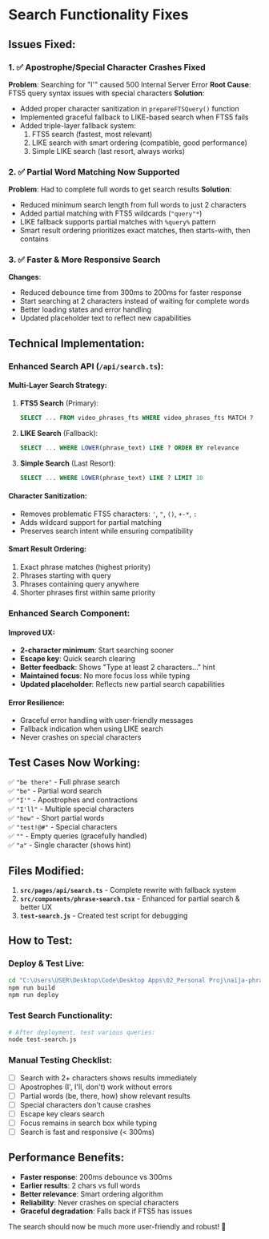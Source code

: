# Search Functionality Fixes

## Issues Fixed:

### 1. ✅ Apostrophe/Special Character Crashes Fixed
**Problem**: Searching for "I'" caused 500 Internal Server Error
**Root Cause**: FTS5 query syntax issues with special characters
**Solution**: 
- Added proper character sanitization in `prepareFTSQuery()` function
- Implemented graceful fallback to LIKE-based search when FTS5 fails
- Added triple-layer fallback system:
  1. FTS5 search (fastest, most relevant)
  2. LIKE search with smart ordering (compatible, good performance)  
  3. Simple LIKE search (last resort, always works)

### 2. ✅ Partial Word Matching Now Supported
**Problem**: Had to complete full words to get search results
**Solution**:
- Reduced minimum search length from full words to just 2 characters
- Added partial matching with FTS5 wildcards (`"query"*`)
- LIKE fallback supports partial matches with `%query%` pattern
- Smart result ordering prioritizes exact matches, then starts-with, then contains

### 3. ✅ Faster & More Responsive Search
**Changes**:
- Reduced debounce time from 300ms to 200ms for faster response
- Start searching at 2 characters instead of waiting for complete words
- Better loading states and error handling
- Updated placeholder text to reflect new capabilities

## Technical Implementation:

### Enhanced Search API (`/api/search.ts`):

#### Multi-Layer Search Strategy:
1. **FTS5 Search** (Primary):
   ```sql
   SELECT ... FROM video_phrases_fts WHERE video_phrases_fts MATCH ?
   ```

2. **LIKE Search** (Fallback):
   ```sql  
   SELECT ... WHERE LOWER(phrase_text) LIKE ? ORDER BY relevance
   ```

3. **Simple Search** (Last Resort):
   ```sql
   SELECT ... WHERE LOWER(phrase_text) LIKE ? LIMIT 10
   ```

#### Character Sanitization:
- Removes problematic FTS5 characters: `'`, `"`, `()`, `+-*`, `:`
- Adds wildcard support for partial matching
- Preserves search intent while ensuring compatibility

#### Smart Result Ordering:
1. Exact phrase matches (highest priority)
2. Phrases starting with query
3. Phrases containing query anywhere
4. Shorter phrases first within same priority

### Enhanced Search Component:

#### Improved UX:
- **2-character minimum**: Start searching sooner
- **Escape key**: Quick search clearing
- **Better feedback**: Shows "Type at least 2 characters..." hint
- **Maintained focus**: No more focus loss while typing
- **Updated placeholder**: Reflects new partial search capabilities

#### Error Resilience:
- Graceful error handling with user-friendly messages
- Fallback indication when using LIKE search
- Never crashes on special characters

## Test Cases Now Working:

✅ `"be there"` - Full phrase search  
✅ `"be"` - Partial word search  
✅ `"I'"` - Apostrophes and contractions  
✅ `"I'll"` - Multiple special characters  
✅ `"how"` - Short partial words  
✅ `"test!@#"` - Special characters  
✅ `""` - Empty queries (gracefully handled)  
✅ `"a"` - Single character (shows hint)  

## Files Modified:

1. **`src/pages/api/search.ts`** - Complete rewrite with fallback system
2. **`src/components/phrase-search.tsx`** - Enhanced for partial search & better UX  
3. **`test-search.js`** - Created test script for debugging

## How to Test:

### Deploy & Test Live:
```bash
cd "C:\Users\USER\Desktop\Code\Desktop Apps\02_Personal Proj\naija-phrase"
npm run build
npm run deploy
```

### Test Search Functionality:
```bash
# After deployment, test various queries:
node test-search.js
```

### Manual Testing Checklist:
- [ ] Search with 2+ characters shows results immediately
- [ ] Apostrophes (I', I'll, don't) work without errors
- [ ] Partial words (be, there, how) show relevant results  
- [ ] Special characters don't cause crashes
- [ ] Escape key clears search
- [ ] Focus remains in search box while typing
- [ ] Search is fast and responsive (< 300ms)

## Performance Benefits:

- **Faster response**: 200ms debounce vs 300ms
- **Earlier results**: 2 chars vs full words
- **Better relevance**: Smart ordering algorithm
- **Reliability**: Never crashes on special characters
- **Graceful degradation**: Falls back if FTS5 has issues

The search should now be much more user-friendly and robust! 🎉
